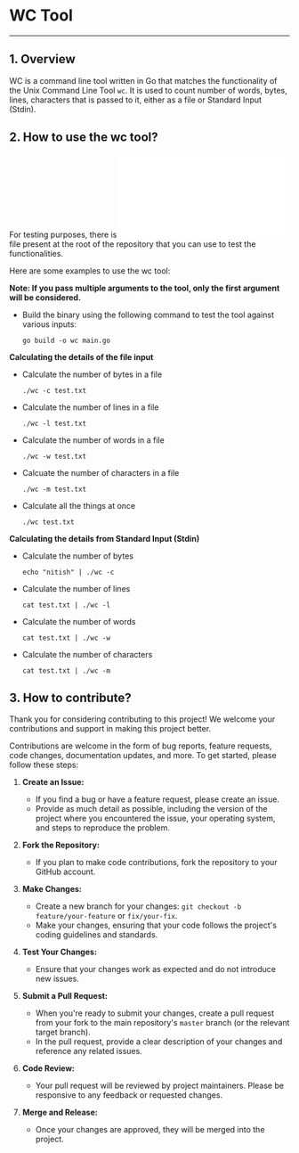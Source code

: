 # WC Tool 
---

## 1. Overview

WC is a command line tool written in Go that matches the functionality of the Unix Command Line Tool `wc`. It is used to count number of words, bytes, lines, characters that is passed to it, either as a file or Standard Input (Stdin).

## 2. How to use the wc tool?

For testing purposes, there is ![test.txt](/test.txt) file present at the root of the repository that you can use to test the functionalities. 

Here are some examples to use the wc tool:

**Note: If you pass multiple arguments to the tool, only the first argument will be considered.**

- Build the binary using the following command to test the tool against various inputs:
  ```
  go build -o wc main.go
  ```

**Calculating the details of the file input**

- Calculate the number of bytes in a file
  ```
  ./wc -c test.txt
  ```
- Calculate the number of lines in a file
  ```
  ./wc -l test.txt
  ```
- Calculate the number of words in a file
  ```
  ./wc -w test.txt
  ```  
- Calcuate the number of characters in a file
  ```
  ./wc -m test.txt
  ```
- Calculate all the things at once
  ```
  ./wc test.txt
  ```    
**Calculating the details from Standard Input (Stdin)**

- Calculate the number of bytes 
  ```
  echo "nitish" | ./wc -c
  ```
- Calculate the number of lines
  ```
  cat test.txt | ./wc -l
  ```  
- Calculate the number of words
  ```
  cat test.txt | ./wc -w
  ```
- Calculate the number of characters
  ```
  cat test.txt | ./wc -m
  ```

## 3. How to contribute?

Thank you for considering contributing to this project! We welcome your contributions and support in making this project better.

Contributions are welcome in the form of bug reports, feature requests, code changes, documentation updates, and more. To get started, please follow these steps:

1. **Create an Issue:**

   - If you find a bug or have a feature request, please create an issue.
   - Provide as much detail as possible, including the version of the project where you encountered the issue, your operating system, and steps to reproduce the problem.

2. **Fork the Repository:**

   - If you plan to make code contributions, fork the repository to your GitHub account.

3. **Make Changes:**

   - Create a new branch for your changes: `git checkout -b feature/your-feature` or `fix/your-fix`.
   - Make your changes, ensuring that your code follows the project's coding guidelines and standards.

4. **Test Your Changes:**

   - Ensure that your changes work as expected and do not introduce new issues.

5. **Submit a Pull Request:**

   - When you're ready to submit your changes, create a pull request from your fork to the main repository's `master` branch (or the relevant target branch).
   - In the pull request, provide a clear description of your changes and reference any related issues.

6. **Code Review:**

   - Your pull request will be reviewed by project maintainers. Please be responsive to any feedback or requested changes.

7. **Merge and Release:**
   - Once your changes are approved, they will be merged into the project. 
